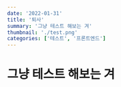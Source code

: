 ```yaml
---
date: '2022-01-31'
title: '퇴사'
summary: '그냥 테스트 해보는 겨'
thumbnail: './test.png'
categories: ['테스트', '프론트엔드']
---
```


# 그냥 테스트 해보는 겨
